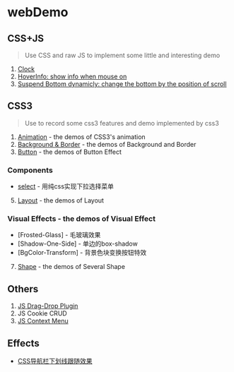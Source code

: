 # webDemo

## CSS+JS
> Use CSS and raw JS to implement some little and interesting demo
1. [Clock](https://cdn.rawgit.com/GXwar/webDemo/40a831e1/CSS%2BJS/clock.html)
2. [HoverInfo: show info when mouse on](https://cdn.rawgit.com/GXwar/webDemo/e7745993/CSS%2BJS/changeInfo/info.html)
3. [Suspend Bottom dynamicly: change the bottom by the position of scroll]()

## CSS3
> Use to record some css3 features and demo implemented by css3
1. [Animation](https://github.com/GXwar/webDemo/tree/master/CSS3/animation) - the demos of CSS3's animation
2. [Background & Border](https://github.com/GXwar/webDemo/tree/master/CSS3/background%26border) - the demos of Background and Border
3. [Button](https://github.com/GXwar/webDemo/tree/master/CSS3/buttons) - the demos of Button Effect

### Components
* [select]() - 用纯css实现下拉选择菜单

5. [Layout](https://github.com/GXwar/webDemo/tree/master/CSS3/Layout) - the demos of Layout

### Visual Effects - the demos of Visual Effect
* [Frosted-Glass] - 毛玻璃效果
* [Shadow-One-Side] - 单边的box-shadow
* [BgColor-Transform] - 背景色块变换按钮特效


7. [Shape](https://github.com/GXwar/webDemo/tree/master/CSS3/shape) - the demos of Several Shape


## Others
1. [JS Drag-Drop Plugin](http://htmlpreview.github.io/?https://github.com/GXwar/webDemo/blob/master/Others/JS-Drag-Drop-Plugin/index.html)
2. JS Cookie CRUD
3. [JS Context Menu](https://cdn.rawgit.com/GXwar/webDemo/f0dd4249/Others/ContextMenu/index.html)

## Effects
* [CSS导航栏下划线跟随效果]()

